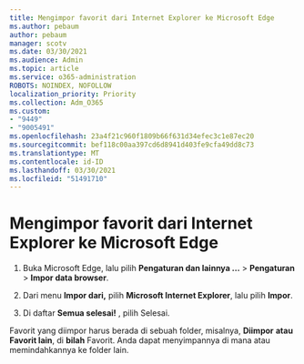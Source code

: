 ```yaml
---
title: Mengimpor favorit dari Internet Explorer ke Microsoft Edge
ms.author: pebaum
author: pebaum
manager: scotv
ms.date: 03/30/2021
ms.audience: Admin
ms.topic: article
ms.service: o365-administration
ROBOTS: NOINDEX, NOFOLLOW
localization_priority: Priority
ms.collection: Adm_O365
ms.custom:
- "9449"
- "9005491"
ms.openlocfilehash: 23a4f21c960f1809b66f631d34efec3c1e87ec20
ms.sourcegitcommit: bef118c00aa397cd6d8941d403fe9cfa49dd8c73
ms.translationtype: MT
ms.contentlocale: id-ID
ms.lasthandoff: 03/30/2021
ms.locfileid: "51491710"
---
```

# <a name="import-favorites-from-internet-explorer-to-microsoft-edge"></a>Mengimpor favorit dari Internet Explorer ke Microsoft Edge

1. Buka Microsoft Edge, lalu pilih **Pengaturan dan lainnya ...**  >  **Pengaturan**  >  **Impor data browser**.

1. Dari menu **Impor dari,** pilih **Microsoft Internet Explorer**, lalu pilih **Impor**.

1. Di daftar **Semua selesai!** , pilih Selesai.

Favorit yang diimpor harus berada di sebuah folder, misalnya, **Diimpor** **atau Favorit lain**, di **bilah** Favorit. Anda dapat menyimpannya di mana atau memindahkannya ke folder lain.